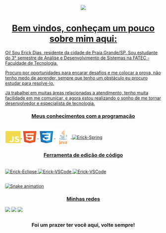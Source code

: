 
<div align="center">
  <a href="https://github.com/erickbeavis">
  <img height="180em" src="https://github-readme-stats.vercel.app/api?username=erickbeavis&show_icons=true&theme=default&include_all_commits=true&count_private=true"/>
</div>

<h1 align="center"> Bem vindos, conheçam um pouco sobre mim aqui: </h1>


Oi! Sou Erick Dias, residente da cidade de Praia Grande/SP. Sou estudante do 3° semestre de Análise e Desenvolvimento de Sistemas na FATEC - Faculdade de Tecnologia.

Procuro por oportunidades para encarar desafios e me colocar a prova, não tenho medo de aprender, sempre que tenho um obstáculo eu procuro estudar para resolve-lo.

Já trabalhei em muitas áreas relacionadas a atendimento, tenho muita facilidade em me comunicar, e agora estou realizando o sonho de me tornar desenvolvedor e especialista de tecnologia.

<h3 align="center"> Meus conhecimentos com a programação </h3>
<div style="display: inline_block"><br>
  <img title="JavaScript" align="center" alt="Erick-Js" height="40" width="50" src="https://raw.githubusercontent.com/devicons/devicon/master/icons/javascript/javascript-plain.svg">
  <img title="HTML" align="center" alt="Erick-HTML" height="40" width="50" src="https://raw.githubusercontent.com/devicons/devicon/master/icons/html5/html5-original.svg">
  <img title="CSS" align="center" alt="Erick-CSS" height="40" width="50" src="https://raw.githubusercontent.com/devicons/devicon/master/icons/css3/css3-original.svg">
  <img title="Java" align="center" alt="Erick-Java" height="50" width="50" src="https://raw.githubusercontent.com/github/explore/5b3600551e122a3277c2c5368af2ad5725ffa9a1/topics/java/java.png">
    <img title="Spring" align="center" alt="Erick-Spring" height="40" width="50" src="https://devkico.itexto.com.br/wp-content/uploads/2014/08/spring-boot-project-logo-300x270.png">
</div>

<h3 align="center"> Ferramenta de edição de código </h3>
<div style="display: inline_block"><br>
    <img title="Eclipse" align="center" alt="Erick-Eclipse" width="40px" src="https://algol.dev/wp-content/uploads/2020/10/logo-eclipse.png">
    <img title="NodeJS" align="center" alt="Erick-VSCode" width="40px" src="https://img.icons8.com/fluent/48/000000/visual-studio-code-2019.png">
    <img title="Sublime" align="center" alt="Erick-VSCode" width="40px" src="https://www.seekpng.com/png/full/242-2425273_sublime-text-icon-sublime-text-3-icon-png.png">
</div>
  
##
  
![Snake animation](https://github.com/erickbeavis/rafaballerini/blob/output/github-contribution-grid-snake.svg)

  <h3 align="center"> Minhas redes </h3>
  
<div> 
  <a href="https://instagram.com/erickbeavis" target="_blank"><img src="https://img.shields.io/badge/-Instagram-%23E4405F?style=for-the-badge&logo=instagram&logoColor=white" target="_blank"></a>
  <a href="https://www.linkedin.com/in/erick-dias-de-sousa-5b6399218" target="_blank"><img src="https://img.shields.io/badge/-LinkedIn-%230077B5?style=for-the-badge&logo=linkedin&logoColor=white" target="_blank"></a>
    <a href="https://www.github.com/erickbeavis" target="_blank"><img src="https://img.shields.io/badge/GitHub-100000?style=for-the-badge&logo=github&logoColor=white" target="_blank"></a>
</div>
  
##
  
  <h3 align="center"> Foi um prazer ter você aqui, volte sempre! </h3>
  
